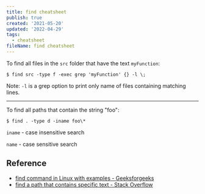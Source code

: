 ```yaml
---
title: find cheatsheet
publish: true
created: '2021-05-20'
updated: '2022-04-29'
tags:
  - cheatsheet
fileName: find cheatsheet
---
```


To find all files in the `src` folder that have the text `myFunction`:

```shell
$ find src -type f -exec grep 'myFunction' {} -l \;  
```

Note: `-l` is a grep option to print only name of files containing matching lines.

---

To find all paths that contain the string "foo":

```shell
$ find . -type d -iname foo\*
```

`iname` - case insensitive search

`name` - case sensitive search

## Reference

- [find command in Linux with examples - Geeksforgeeks](https://www.geeksforgeeks.org/find-command-in-linux-with-examples/)
- [find a path that contains specific text - Stack Overflow](https://stackoverflow.com/questions/18086472/find-a-path-that-contains-specific-text)


